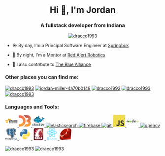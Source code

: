 <h1 align="center">Hi 👋, I'm Jordan</h1>
<h3 align="center">A fullstack developer from Indiana</h3>
<p align="center"> <img src="https://komarev.com/ghpvc/?username=dracco1993&label=Profile%20views&color=0e75b6&style=flat" alt="dracco1993" /> </p>

- ☀️ By day, I’m a Principal Software Engineer at [Springbuk](https://github.com/springbuk)

- 🌙 By night, I'm a Mentor at [Red Alert Robotics](https://github.com/RAR1741)

- 🤖 I also contribute to [The Blue Alliance](https://github.com/the-blue-alliance)

<p align="left">
<h3 align="left">Other places you can find me:</h3>
<a href="https://twitter.com/dracco1993" target="blank"><img align="center" src="https://cdn.jsdelivr.net/npm/simple-icons@3.0.1/icons/twitter.svg" alt="dracco1993" height="30" width="40" /></a>
<a href="https://linkedin.com/in/jordan-miller-4a70b0148" target="blank"><img align="center" src="https://cdn.jsdelivr.net/npm/simple-icons@3.0.1/icons/linkedin.svg" alt="jordan-miller-4a70b0148" height="30" width="40" /></a>
<a href="https://stackoverflow.com/users/dracco1993" target="blank"><img align="center" src="https://cdn.jsdelivr.net/npm/simple-icons@3.0.1/icons/stackoverflow.svg" alt="dracco1993" height="30" width="40" /></a>
<a href="https://www.hackerrank.com/dracco1993" target="blank"><img align="center" src="https://cdn.jsdelivr.net/npm/simple-icons@3.0.1/icons/hackerrank.svg" alt="dracco1993" height="30" width="40" /></a>
<a href="https://codepen.io/dracco1993" target="blank"><img align="center" src="https://cdn.jsdelivr.net/npm/simple-icons@3.0.1/icons/codepen.svg" alt="dracco1993" height="30" width="40" /></a>
</p>

<h3 align="left">Languages and Tools:</h3>
<p align="left"> <a href="https://aws.amazon.com" target="_blank"> <img src="https://raw.githubusercontent.com/devicons/devicon/master/icons/amazonwebservices/amazonwebservices-original-wordmark.svg" alt="aws" width="40" height="40"/> </a> <a href="https://d3js.org/" target="_blank"> <img src="https://raw.githubusercontent.com/devicons/devicon/master/icons/d3js/d3js-original.svg" alt="d3js" width="40" height="40"/> </a> <a href="https://www.docker.com/" target="_blank"> <img src="https://raw.githubusercontent.com/devicons/devicon/master/icons/docker/docker-original-wordmark.svg" alt="docker" width="40" height="40"/> </a> <a href="https://www.elastic.co" target="_blank"> <img src="https://www.vectorlogo.zone/logos/elastic/elastic-icon.svg" alt="elasticsearch" width="40" height="40"/> </a> <a href="https://firebase.google.com/" target="_blank"> <img src="https://www.vectorlogo.zone/logos/firebase/firebase-icon.svg" alt="firebase" width="40" height="40"/> </a> <a href="https://git-scm.com/" target="_blank"> <img src="https://www.vectorlogo.zone/logos/git-scm/git-scm-icon.svg" alt="git" width="40" height="40"/> </a> <a href="https://developer.mozilla.org/en-US/docs/Web/JavaScript" target="_blank"> <img src="https://raw.githubusercontent.com/devicons/devicon/master/icons/javascript/javascript-original.svg" alt="javascript" width="40" height="40"/> </a> <a href="https://nodejs.org" target="_blank"> <img src="https://raw.githubusercontent.com/devicons/devicon/master/icons/nodejs/nodejs-original-wordmark.svg" alt="nodejs" width="40" height="40"/> </a> <a href="https://opencv.org/" target="_blank"> <img src="https://www.vectorlogo.zone/logos/opencv/opencv-icon.svg" alt="opencv" width="40" height="40"/> </a> <a href="https://www.postgresql.org" target="_blank"> <img src="https://raw.githubusercontent.com/devicons/devicon/master/icons/postgresql/postgresql-original-wordmark.svg" alt="postgresql" width="40" height="40"/> </a> <a href="https://www.python.org" target="_blank"> <img src="https://raw.githubusercontent.com/devicons/devicon/master/icons/python/python-original.svg" alt="python" width="40" height="40"/> </a> <a href="https://rubyonrails.org" target="_blank"> <img src="https://raw.githubusercontent.com/devicons/devicon/master/icons/rails/rails-original-wordmark.svg" alt="rails" width="40" height="40"/> </a> <a href="https://reactjs.org/" target="_blank"> <img src="https://raw.githubusercontent.com/devicons/devicon/master/icons/react/react-original-wordmark.svg" alt="react" width="40" height="40"/> </a> <a href="https://www.ruby-lang.org/en/" target="_blank"> <img src="https://raw.githubusercontent.com/devicons/devicon/master/icons/ruby/ruby-original.svg" alt="ruby" width="40" height="40"/> </a> </p>

<p>
<img align="center" src="https://github-readme-stats.vercel.app/api/top-langs/?username=dracco1993&layout=compact" alt="dracco1993" />
<img align="center" src="https://github-readme-stats.vercel.app/api?username=dracco1993&show_icons=true&count_private=true&hide=stars&line_height=24" alt="dracco1993" />
</p>
